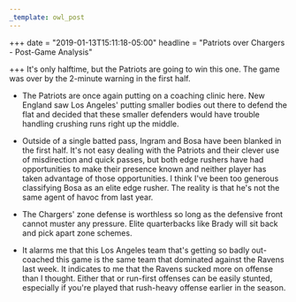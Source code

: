 ```yaml
---
_template: owl_post
---
```



+++
date = "2019-01-13T15:11:18-05:00"
headline = "Patriots over Chargers - Post-Game Analysis"

+++
It's only halftime, but the Patriots are going to win this one. The game was over by the 2-minute warning in the first half.

* The Patriots are once again putting on a coaching clinic here. New England saw Los Angeles' putting smaller bodies out there to defend the flat and decided that these smaller defenders would have trouble handling crushing runs right up the middle.  

    
* Outside of a single batted pass, Ingram and Bosa have been blanked in the first half. It's not easy dealing with the Patriots and their clever use of misdirection and quick passes, but both edge rushers have had opportunities to make their presence known and neither player has taken advantage of those opportunities. I think I've been too generous classifying Bosa as an elite edge rusher. The reality is that he's not the same agent of havoc from last year.  

    
* The Chargers' zone defense is worthless so long as the defensive front cannot muster any pressure. Elite quarterbacks like Brady will sit back and pick apart zone schemes.  

    
* It alarms me that this Los Angeles team that's getting so badly out-coached this game is the same team that dominated against the Ravens last week. It indicates to me that the Ravens sucked more on offense than I thought. Either that or run-first offenses can be easily stunted, especially if you're played that rush-heavy offense earlier in the season.
